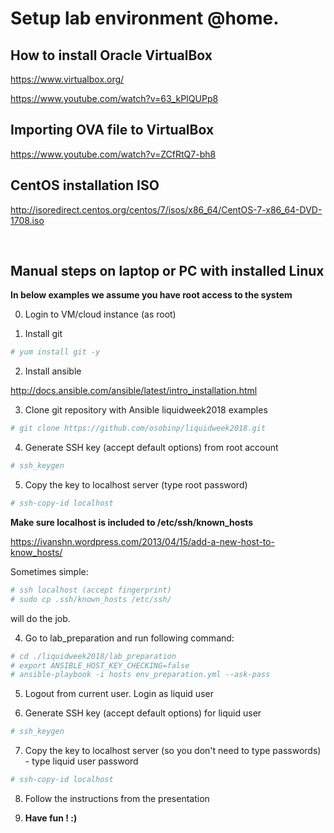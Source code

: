 # Setup lab environment @home.

## How to install Oracle VirtualBox

https://www.virtualbox.org/

https://www.youtube.com/watch?v=63_kPIQUPp8

## Importing OVA file to VirtualBox

https://www.youtube.com/watch?v=ZCfRtQ7-bh8

## CentOS installation ISO

http://isoredirect.centos.org/centos/7/isos/x86_64/CentOS-7-x86_64-DVD-1708.iso

<br>

## Manual steps on laptop or PC with installed Linux

**In below examples we assume you have root access to the system**

0. Login to VM/cloud instance (as root)

1. Install git

```bash
# yum install git -y
```

2. Install ansible

http://docs.ansible.com/ansible/latest/intro_installation.html


3. Clone git repository with Ansible liquidweek2018 examples

```bash
# git clone https://github.com/osobinp/liquidweek2018.git
```

4. Generate SSH key (accept default options) from root account

```bash
# ssh_keygen
```

5. Copy the key to localhost server (type root password)

```bash
# ssh-copy-id localhost
```

**Make sure localhost is included to /etc/ssh/known_hosts**

https://ivanshn.wordpress.com/2013/04/15/add-a-new-host-to-know_hosts/

Sometimes simple:

```bash
# ssh localhost (accept fingerprint)
# sudo cp .ssh/known_hosts /etc/ssh/
```

will do the job.

4. Go to lab_preparation and run following command:

```bash
# cd ./liquidweek2018/lab_preparation
# export ANSIBLE_HOST_KEY_CHECKING=false
# ansible-playbook -i hosts env_preparation.yml --ask-pass
```

5. Logout from current user. Login as liquid user

6. Generate SSH key (accept default options) for liquid user

```bash
# ssh_keygen
```

7. Copy the key to localhost server (so you don't need to type passwords) - type liquid user password

```bash
# ssh-copy-id localhost
```

8. Follow the instructions from the presentation

9. **Have fun ! :)**
